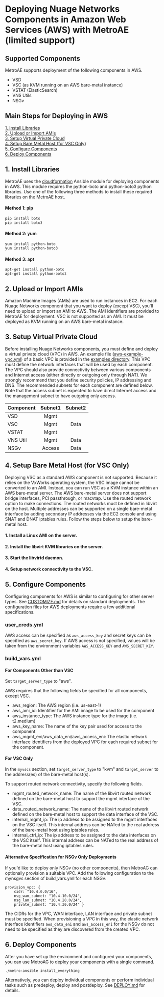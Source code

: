 # Deploying Nuage Networks Components in Amazon Web Services (AWS) with MetroAE (limited support)

## Supported Components
MetroAE supports deployment of the following components in AWS.
* VSD
* VSC (as KVM running on an AWS bare-metal instance)
* VSTAT (ElasticSearch)
* VNS Utils
* NSGv

## Main Steps for Deploying in AWS
[1. Install Libraries](#1-install-libraries)  
[2. Upload or Import AMIs](#2-upload-or-import-amis)  
[3. Setup Virtual Private Cloud](#3-setup-virtual-private-cloud)  
[4. Setup Bare Metal Host (for VSC Only)](#4-setup-bare-metal-host-for-vsc-only)  
[5. Configure Components](#5-configure-components)  
[6. Deploy Components](#6-deploy-components)  

## 1. Install Libraries
MetroAE uses the [cloudformation](https://docs.ansible.com/ansible/latest/modules/cloudformation_module.html) Ansible module for deploying components in AWS. This module requires the python-boto and python-boto3 python libraries. Use one of the following three methods to install these required libraries on the MetroAE host.

#### Method 1: pip

    pip install boto
    pip install boto3

#### Method 2: yum

    yum install python-boto
    yum install python-boto3

#### Method 3: apt

    apt-get install python-boto
    apt-get install python-boto3

## 2. Upload or Import AMIs
Amazon Machine Images (AMIs) are used to run instances in EC2. For each Nuage Networks component that you want to deploy (except VSC), you'll need to upload or import an AMI to AWS. The AMI identifiers are provided to MetroAE for deployment. VSC is not supported as an AMI. It must be deployed as KVM running on an AWS bare-metal instance.

## 3. Setup Virtual Private Cloud
Before installing Nuage Networks components, you must define and deploy a virtual private cloud (VPC) in AWS. An example file ([aws-example-vpc.yml](../examples/aws-example-vpc.yml)) of a basic VPC is provided in the [examples directory](../examples/). This VPC must define the network interfaces that will be used by each component. The VPC should also provide connectivity between various components and Internet access (either directly or outgoing only through NAT). We strongly recommend that you define security policies, IP addressing and DNS. The recommended subnets for each component are defined below. Note that the access subnet is expected to have direct Internet access and the management subnet to have outgoing only access.

Component | Subnet1 | Subnet2
--------- | :---: | :---:
VSD | Mgmt |
VSC | Mgmt | Data
VSTAT | Mgmt |
VNS Util | Mgmt | Data
NSGv | Access | Data

## 4. Setup Bare Metal Host (for VSC Only)
Deploying VSC as a standard AWS component is not supported. Because it relies on the VxWorks operating system, the VSC image cannot be converted to an AMI. Instead, you can run VSC as a KVM instance within an AWS bare-metal server. The AWS bare-metal server does not support bridge interfaces, PCI passthrough, or macvtap. Use the routed network option to make connections. The routed networks must be defined in libvirt on the host. Multiple addresses can be supported on a single bare-metal interface by adding secondary IP addresses via the EC2 console and using SNAT and DNAT iptables rules. Follow the steps below to setup the bare-metal host.  
#### 1. Install a Linux AMI on the server.  
#### 2. Install the libvirt KVM libraries on the server.  
#### 3. Start the libvirtd daemon.  
#### 4. Setup network connectivity to the VSC.  

## 5. Configure Components
Configuring components for AWS is similar to configuring for other server types. See [CUSTOMIZE.md](CUSTOMIZE.md) for details on standard deployments. The configuration files for AWS deployments require a few additional specifications.
### user_creds.yml
AWS access can be specified as `aws_access_key` and secret keys can be specified as `aws_secret_key`. If AWS access is not specified, values will be taken from the environment variables `AWS_ACCESS_KEY` and `AWS_SECRET_KEY`.

### build_vars.yml
#### For Components Other than VSC  
Set `target_server_type` to "aws".

AWS requires that the following fields be specified for all components, except VSC.

- aws_region: The AWS region (i.e. us-east-1)
- aws_ami_id: Identifier for the AMI image to be used for the component
- aws_instance_type: The AWS instance type for the image (i.e. t2.medium)
- aws_key_name: The name of the key pair used for access to the component
- aws_mgmt_eni/aws_data_eni/aws_access_eni: The elastic network interface identifiers from the deployed VPC for each required subnet for the component.

#### For VSC Only  
In the `myvscs` section, set `target_server_type` to "kvm" and `target_server` to the address(es) of the bare-metal host(s).  

To support routed network connectivity, specify the following fields.  

- mgmt_routed_network_name: The name of the libvirt routed network defined on the bare-metal host to support the mgmt interface of the VSC.  
- data_routed_network_name: The name of the libvirt routed network defined on the bare-metal host to support the data interface of the VSC.
- internal_mgmt_ip: The ip address to be assigned to the mgmt interfaces on the VSC itself. This internal address can be NATed to the real address of the bare-metal host using iptables rules.  
- internal_ctrl_ip: The ip address to be assigned to the data interfaces on the VSC itself. This internal address can be NATed to the real address of the bare-metal host using iptables rules.

#### Alternative Specification for NSGv Only Deployments
If you'd like to deploy only NSGv (no other components), then MetroAG can optionally provision a suitable VPC.  Add the following configuration to the mynsgvs section of build_vars.yml for each NSGv:

    provision_vpc: {
        cidr: "10.4.0.0/16",
        nsg_wan_subnet: "10.4.10.0/24",
        nsg_lan_subnet: "10.4.20.0/24",
        private_subnet: "10.4.30.0/24" }

The CIDRs for the VPC, WAN interface, LAN interface and private subnet must be specified. When provisioning a VPC in this way, the elastic network interface identifiers `aws_data_eni` and `aws_access_eni` for the NSGv do not need to be specified as they are discovered from the created VPC.

## 6. Deploy Components
After you have set up the environment and configured your components, you can use MetroAG to deploy your components with a single command.

    ./metro-ansible install_everything

Alternatively, you can deploy individual components or perform individual tasks such as predeploy, deploy and postdeploy. See [DEPLOY.md](DEPLOY.md) for details.
